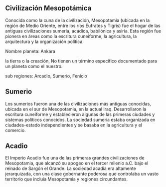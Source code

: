 ## Civilización Mesopotámica

Conocida como la cuna de la civilización, Mesopotamia (ubicada en la región de Medio Oriente, entre los ríos Éufrates y Tigris) fue el hogar de las antiguas civilizaciones sumeria, acádica, babilónica y asiria. Esta región fue pionera en áreas como la escritura cuneiforme, la agricultura, la arquitectura y la organización política.

Nombre planeta: Ankara

la tierra o la creación, No tienen un término específico documentado para un planeta como el nuestro.

sub regiones: Arcadio, Sumerio, Fenicio

## Sumerio
Los sumerios fueron una de las civilizaciones más antiguas conocidas, ubicada en el sur de Mesopotamia, en la actual Iraq. Desarrollaron la escritura cuneiforme y establecieron algunas de las primeras ciudades y sistemas políticos conocidos. La sociedad sumeria estaba organizada en ciudades-estado independientes y se basaba en la agricultura y el comercio.

## Acadio
El Imperio Acadio fue una de las primeras grandes civilizaciones de Mesopotamia, que alcanzó su apogeo en el tercer milenio a.C. bajo el reinado de Sargón el Grande. La sociedad acadia era altamente jerarquizada, con una clase gobernante poderosa que controlaba un vasto territorio que incluía Mesopotamia y regiones circundantes.
